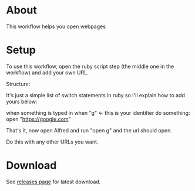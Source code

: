 # About
This workflow helps you open webpages

# Setup
To use this workflow, open the ruby script step (the middle one in the workflow) and add your own URL.

Structure:

It's just a simple list of switch statements in ruby so I'll explain how to add yours below:


when something is typed in 
	when "g" ← this is your identifier 
do something: 
	open "https://google.com" 


That's it, now open Alfred and run "open g" and the url should open.

Do this with any other URLs you want.

# Download
See [releases page](https://github.com/usmanity/open-page-alfred-workflow/releases) for latest download.

